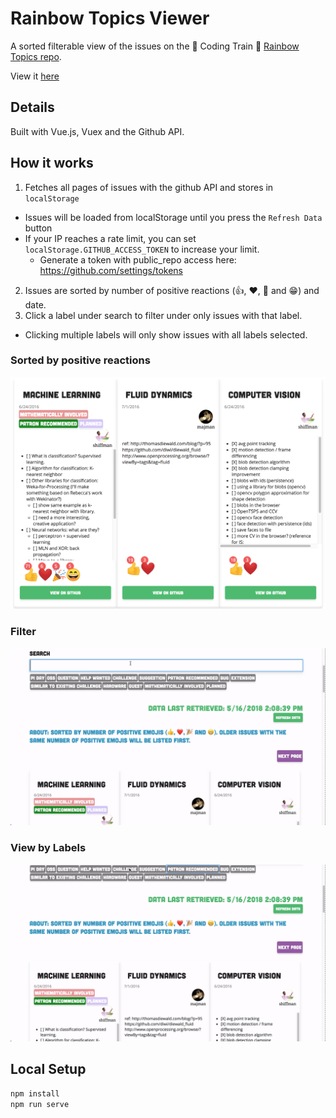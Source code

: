 # Rainbow Topics Viewer

A sorted filterable view of the issues on the 🌈 Coding Train 🚂 [Rainbow Topics repo](https://github.com/CodingTrain/Rainbow-Topics/issues).

View it [here](https://rainbow-topics.now.sh/)

## Details

Built with Vue.js, Vuex and the Github API.

## How it works

1. Fetches all pages of issues with the github API and stores in `localStorage`
  * Issues will be loaded from localStorage until you press the `Refresh Data` button
  * If your IP reaches a rate limit, you can set `localStorage.GITHUB_ACCESS_TOKEN` to increase your limit.
    * Generate a token with public_repo access here: https://github.com/settings/tokens
2. Issues are sorted by number of positive reactions (👍, ❤️, 🎉 and 😁) and date.
3. Click a label under search to filter under only issues with that label.
  * Clicking multiple labels will only show issues with all labels selected.


### Sorted by positive reactions

![](./demos/sorted.png)

### Filter

![](./demos/filter.gif)

### View by Labels

![](./demos/labels.gif)

## Local Setup

```sh
npm install
npm run serve
```
